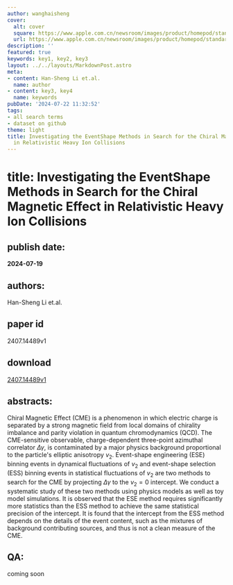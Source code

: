 ```yaml
---
author: wanghaisheng
cover:
  alt: cover
  square: https://www.apple.com.cn/newsroom/images/product/homepod/standard/Apple-HomePod-hero-230118_big.jpg.large_2x.jpg
  url: https://www.apple.com.cn/newsroom/images/product/homepod/standard/Apple-HomePod-hero-230118_big.jpg.large_2x.jpg
description: ''
featured: true
keywords: key1, key2, key3
layout: ../../layouts/MarkdownPost.astro
meta:
- content: Han-Sheng Li et.al.
  name: author
- content: key3, key4
  name: keywords
pubDate: '2024-07-22 11:32:52'
tags:
- all search terms
- dataset on github
theme: light
title: Investigating the EventShape Methods in Search for the Chiral Magnetic Effect
  in Relativistic Heavy Ion Collisions
---
```


# title: Investigating the EventShape Methods in Search for the Chiral Magnetic Effect in Relativistic Heavy Ion Collisions 
## publish date: 
**2024-07-19** 
## authors: 
  Han-Sheng Li et.al. 
## paper id
2407.14489v1
## download
[2407.14489v1](http://arxiv.org/abs/2407.14489v1)
## abstracts:
Chiral Magnetic Effect (CME) is a phenomenon in which electric charge is separated by a strong magnetic field from local domains of chirality imbalance and parity violation in quantum chromodynamics (QCD). The CME-sensitive observable, charge-dependent three-point azimuthal correlator $\Delta\gamma$, is contaminated by a major physics background proportional to the particle's elliptic anisotropy $v_2$. Event-shape engineering (ESE) binning events in dynamical fluctuations of $v_2$ and event-shape selection (ESS) binning events in statistical fluctuations of $v_2$ are two methods to search for the CME by projecting $\Delta\gamma$ to the $v_2=0$ intercept. We conduct a systematic study of these two methods using physics models as well as toy model simulations. It is observed that the ESE method requires significantly more statistics than the ESS method to achieve the same statistical precision of the intercept. It is found that the intercept from the ESS method depends on the details of the event content, such as the mixtures of background contributing sources, and thus is not a clean measure of the CME.
## QA:
coming soon
